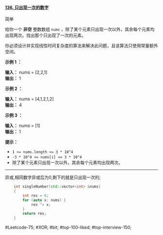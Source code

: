 #### [136. 只出现一次的数字](https://leetcode.cn/problems/single-number/)

简单

给你一个 **非空** 整数数组 `nums` ，除了某个元素只出现一次以外，其余每个元素均出现两次。找出那个只出现了一次的元素。

你必须设计并实现线性时间复杂度的算法来解决此问题，且该算法只使用常量额外空间。

**示例 1 ：**

**输入：** nums = [2,2,1]  
**输出：** 1

**示例 2 ：**

**输入：** nums = [4,1,2,1,2]  
**输出：** 4

**示例 3 ：**

**输入：** nums = [1]  
**输出：** 1

**提示：**

- `1 <= nums.length <= 3 * 10^4`
- `-3 * 10^4 <= nums[i] <= 3 * 10^4`
- 除了某个元素只出现一次以外，其余每个元素均出现两次。
---- ----
异或,相同数字异或后为0,剩下的就是只出现一次的;
```cpp
    int singleNumber(std::vector<int> &nums)
    {
        int res = 0;
        for (auto x: nums) {
            res ^= x;
        }
        return res;
    }
```
#Leetcode-75; #XOR; #bit; #top-100-liked; #top-interview-150; 

